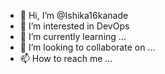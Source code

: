 - 👋 Hi, I’m @Ishika16kanade
- 👀 I’m interested in DevOps
- 🌱 I’m currently learning ...
- 💞️ I’m looking to collaborate on ...
- 📫 How to reach me ...

<!---
Ishika16kanade/Ishika16kanade is a ✨ special ✨ repository because its `README.md` (this file) appears on your GitHub profile.
You can click the Preview link to take a look at your changes.
--->
